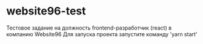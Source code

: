 # website96-test
Тестовое задание на должность frontend-разработчик (react) в компанию Website96
Для запуска проекта запустите команду 'yarn start'